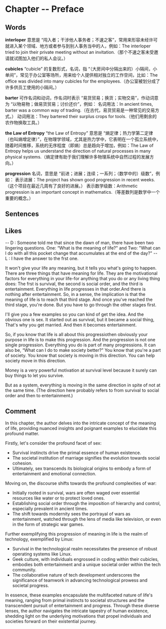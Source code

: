 # Chapter -- Preface

## Words
**interloper**
意思是 “闯入者；干涉他人事务者；不速之客”，常用来形容未经许可就进入某个领域、地方或者参与到别人事务当中的人，例如：The interloper tried to join their private meeting without an invitation.（那个不速之客未受邀请就试图加入他们的私人会议。）

**cubicles**
“cubicle” 的复数形式，名词，指 “（大房间中分隔出来的）小隔间，小单间”，常见于办公室等场所，用来给个人提供相对独立的工作空间，比如：The office was divided into many cubicles for the employees.（办公室被划分成了许多供员工使用的小隔间。）

**barter**
可作名词和动词，作名词时表示 “易货贸易；换货；实物交易”，作动词意为 “以物易物；做易货贸易；讨价还价”，例如：
名词用法：In ancient times, barter was a common way of trading.（在古代，易货贸易是一种常见的交易方式。）
动词用法：They bartered their surplus crops for tools.（他们用剩余的农作物换取工具。）

**the Law of Entropy**
“the Law of Entropy” 意思是 “熵定律；热力学第二定律（也叫熵增定律）”，在物理学领域，尤其是热力学中，它表明在一个孤立系统中，随着时间推移，系统的无序程度（即熵）总是趋向于增加，例如：The Law of Entropy helps us understand the direction of natural processes in many physical systems.（熵定律有助于我们理解许多物理系统中自然过程的发展方向。）

**progression**
名词，意思是 “前进；进展；连续；一系列；（数学中的）级数”，例如：
表示进展：The project has shown good progression in recent weeks.（这个项目在最近几周有了良好的进展。）
表示数学级数：Arithmetic progression is an important concept in mathematics.（等差数列是数学中一个重要的概念。）

## Sentences

## Likes
-- D :  Someone told me that since the dawn of man, there have been two lingering questions. 
        One: “What is the meaning of life?" and 
        Two: "What can I do with all this pocket change that accumulates at the end of the day?"
-- L :  I have the answer to the frst one.

It won't give your life any meaning, but it tells you what's going to happen. There are three things that have meaning for life. They are the motivational factors for everything in your life-for anything that you do or any living thing does: The frst is survival, the second is social order, and the third is entertainment. Everything in life progresses in that order.And there is nothing after entertainment. So, in a sense, the implication is that the meaning of life is to reach that third stage. And once you've reached the third stage, you're done. But you have to go through the other stages first.

I'll give you a few examples so you can kind of get the idea. And the obvious one is sex. It started out as survival, but it became a social thing, That's why you get married. And then it becomes entertainment.

So, if you know that life is all about this progressiothen obviously your purpose in life is to make this progression. And the progression is not one single progression. Everything you do is part of many progressions. It can also be, “What can I do to make society better?” You know that you're a part of society. You know that society is moving in this direction. You can help society move in this direction.

Money is a very powerful motivation at survival level because it surely can buy things to let you survive. 

But as a system, everything is moving in the same direction in spite of not at the same time.
(The direction here probably refers to from survival to social order and then to entertainment.)

## Comment
In this chapter, the author delves into the intricate concept of the meaning of life, providing nuanced insights and poignant examples to elucidate this profound matter.

Firstly, let's consider the profound facet of sex:
- Survival instincts drive the primal essence of human existence.
- The societal institution of marriage signifies the evolution towards social cohesion.
- Ultimately, sex transcends its biological origins to embody a form of entertainment and emotional connection.

Moving on, the discourse shifts towards the profound complexities of war:
- Initially rooted in survival, wars are often waged over essential resources like water or to protect loved ones.
- Establishing social order through the imposition of hierarchy and control, especially prevalent in ancient times.
- The shift towards modernity sees the portrayal of wars as entertainment, watched through the lens of media like television, or even in the form of strategic war games.

Further exemplifying this progression of meaning in life is the realm of technology, exemplified by Linux:
- Survival in the technological realm necessitates the presence of robust operating systems like Linux.
- Geek culture, with individuals engrossed in coding within their cubicles, embodies both entertainment and a unique societal order within the tech community.
- The collaborative nature of tech development underscores the significance of teamwork in advancing technological prowess and societal progress.

In essence, these examples encapsulate the multifaceted nature of life's meaning, ranging from primal instincts to societal structures and the transcendent pursuit of entertainment and progress. Through these diverse lenses, the author navigates the intricate tapestry of human existence, shedding light on the underlying motivations that propel individuals and societies forward on their existential journey.
